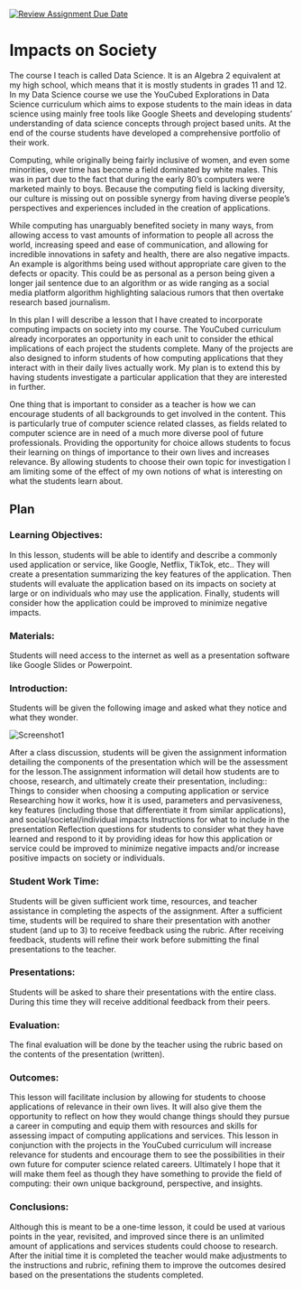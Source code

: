 [![Review Assignment Due Date](https://classroom.github.com/assets/deadline-readme-button-24ddc0f5d75046c5622901739e7c5dd533143b0c8e959d652212380cedb1ea36.svg)](https://classroom.github.com/a/ZbDEPIzT)
# Impacts on Society

The course I teach is called Data Science. It is an Algebra 2 equivalent at my high school, which means that it is mostly students in grades 11 and 12. In my Data Science course we use the YouCubed Explorations in Data Science curriculum which aims to expose students to the main ideas in data science using mainly free tools like Google Sheets and developing students’ understanding of data science concepts through project based units. At the end of the course students have developed a comprehensive portfolio of their work.

Computing, while originally being fairly inclusive of women, and even some minorities, over time has become a field dominated by white males. This was in part due to the fact that during the early 80’s computers were marketed mainly to boys. Because the computing field is lacking diversity, our culture is missing out on possible synergy from having diverse people’s perspectives and experiences included in the creation of applications.

While computing has unarguably benefited society in many ways, from allowing access to vast amounts of information to people all across the world, increasing speed and ease of communication, and allowing for incredible innovations in safety and health, there are also negative impacts. An example is algorithms being used without appropriate care given to the defects or opacity. This could be as personal as a person being given a longer jail sentence due to an algorithm or as wide ranging as a social media platform algorithm highlighting salacious rumors that then overtake research based journalism. 

In this plan I will describe a lesson that I have created to incorporate computing impacts on society into my course. The YouCubed curriculum already incorporates an opportunity in each unit to consider the ethical implications of each project the students complete. Many of the projects are also designed to inform students of how computing applications that they interact with in their daily lives actually work. My plan is to extend this by having students investigate a particular application that they are interested in further.

One thing that is important to consider as a teacher is how we can encourage students of all backgrounds to get involved in the content. This is particularly true of computer science related classes, as fields related to computer science are in need of a much more diverse pool of future professionals. Providing the opportunity for choice allows students to focus their learning on things of importance to their own lives and increases relevance. By allowing students to choose their own topic for investigation I am limiting some of the effect of my own notions of what is interesting on what the students learn about.

## Plan

### Learning Objectives:

In this lesson, students will be able to identify and describe a commonly used application or service, like Google, Netflix, TikTok, etc.. They will create a presentation summarizing the key features of the application. Then students will evaluate the application based on its impacts on society at large or on individuals who may use the application. Finally, students will consider how the application could be improved to minimize negative impacts.

### Materials:

Students will need access to the internet as well as a presentation software like Google Slides or Powerpoint.

### Introduction:

Students will be given the following image and asked what they notice and what they wonder.

![Screenshot1](https://user-images.githubusercontent.com/112286222/235395675-3bae1608-8402-424e-902e-fce49483a91b.jpg)

After a class discussion, students will be given the assignment information detailing the components of the presentation which will be the assessment for the lesson.The assignment information will detail how students are to choose, research, and ultimately create their presentation, including::
Things to consider when choosing a computing application or service
Researching how it works, how it is used, parameters and pervasiveness, key features (including those that differentiate it from similar applications), and social/societal/individual impacts
Instructions for what to include in the presentation
Reflection questions for students to consider what they have learned and respond to it by providing ideas for how this application or service could be improved to minimize negative impacts and/or increase positive impacts on society or individuals.

### Student Work Time:

Students will be given sufficient work time, resources, and teacher assistance in completing the aspects of the assignment. After a sufficient time, students will be required to share their presentation with another student (and up to 3) to receive feedback using the rubric. After receiving feedback, students will refine their work before submitting the final presentations to the teacher.

### Presentations:

Students will be asked to share their presentations with the entire class. During this time they will receive additional feedback from their peers.

### Evaluation:

The final evaluation will be done by the teacher using the rubric based on the contents of the presentation (written).

### Outcomes:

This lesson will facilitate inclusion by allowing for students to choose applications of relevance in their own lives. It will also give them the opportunity to reflect on how they would change things should they pursue a career in computing and equip them with resources and skills for assessing impact of computing applications and services. This lesson in conjunction with the projects in the YouCubed curriculum will increase relevance for students and encourage them to see the possibilities in their own future for computer science related careers. Ultimately I hope that it will make them feel as though they have something to provide the field of computing: their own unique background, perspective, and insights.

### Conclusions:

Although this is meant to be a one-time lesson, it could be used at various points in the year, revisited, and improved since there is an unlimited amount of applications and services students could choose to research. After the initial time it is completed the teacher would make adjustments to the instructions and rubric, refining them to improve the outcomes desired based on the presentations the students completed.
